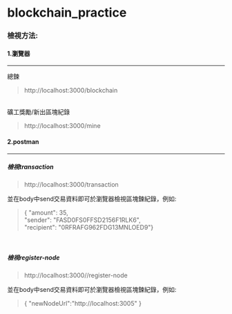 # blockchain_practice

### 檢視方法:
#### 1.瀏覽器

<hr>

總鍊
> http://localhost:3000/blockchain
<br>
礦工獎勵/新出區塊紀錄

> http://localhost:3000/mine

#### 2.postman

<hr>

##### 檢視transaction
> http://localhost:3000/transaction

並在body中send交易資料即可於瀏覽器檢視區塊鍊紀錄，例如:
>  { "amount": 35,
<br>   "sender": "FASD0FS0FFSD2156F1RLK6",
<br>   "recipient": "0RFRAFG962FDG13MNLOED9"}

<br>

##### 檢視register-node

> http://localhost:3000//register-node

並在body中send交易資料即可於瀏覽器檢視區塊鍊紀錄，例如:
>   {
	"newNodeUrl":"http://localhost:3005"
}
